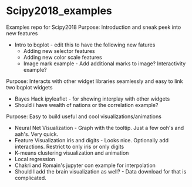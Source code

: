# Scipy2018_examples
Examples repo for Scipy2018
Purpose: Introduction and sneak peek into new features

* Intro to bqplot - edit this to have the following new fatures
    * Adding new selector features
    * Adding new color scale features
    * Image mark example - Add additional marks to image? Interactivity example?
    
Purpose: Interacts with other widget libraries seamlessly and easy to link two bqplot widgets
* Bayes Hack ipyleaflet - for showing interplay with other widgets
* Should i have wealth of nations or the correlation example?

Purpose: Easy to build useful and cool visualizations/animations
* Neural Net Visualization - Graph with the tooltip. Just a few ooh's and aah's. Very quick.
* Feature Visualization iris and digits - Looks nice. Optionally add interactions. Restrict to only iris or only digits
* K-means clustering visualization and animation
* Local regression
* Chakri and Romain's jupyter con example for interpolation
* Should I add the brain visualization as well? - Data download for that is complicated.



